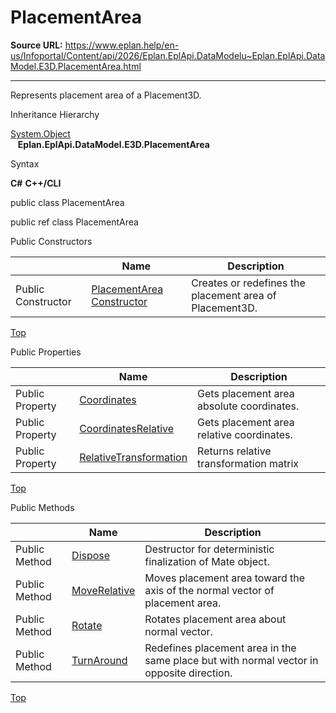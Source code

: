 # PlacementArea

**Source URL:** https://www.eplan.help/en-us/Infoportal/Content/api/2026/Eplan.EplApi.DataModelu~Eplan.EplApi.DataModel.E3D.PlacementArea.html

---

Represents placement area of a Placement3D.

Inheritance Hierarchy

[System.Object](#)  
   **Eplan.EplApi.DataModel.E3D.PlacementArea**

Syntax

**C#**
**C++/CLI**


public class PlacementArea

public ref class PlacementArea

Public Constructors

|  | Name | Description |
| --- | --- | --- |
| Public Constructor | [PlacementArea Constructor](Eplan.EplApi.DataModelu~Eplan.EplApi.DataModel.E3D.PlacementArea~_ctor(Vector3D,PointD3D).html) | Creates or redefines the placement area of Placement3D. |

[Top](#top)

Public Properties

|  | Name | Description |
| --- | --- | --- |
| Public Property | [Coordinates](Eplan.EplApi.DataModelu~Eplan.EplApi.DataModel.E3D.PlacementArea~Coordinates.html) | Gets placement area absolute coordinates. |
| Public Property | [CoordinatesRelative](Eplan.EplApi.DataModelu~Eplan.EplApi.DataModel.E3D.PlacementArea~CoordinatesRelative.html) | Gets placement area relative coordinates. |
| Public Property | [RelativeTransformation](Eplan.EplApi.DataModelu~Eplan.EplApi.DataModel.E3D.PlacementArea~RelativeTransformation.html) | Returns relative transformation matrix |

[Top](#top)

Public Methods

|  | Name | Description |
| --- | --- | --- |
| Public Method | [Dispose](Eplan.EplApi.DataModelu~Eplan.EplApi.DataModel.E3D.PlacementArea~Dispose().html) | Destructor for deterministic finalization of Mate object. |
| Public Method | [MoveRelative](Eplan.EplApi.DataModelu~Eplan.EplApi.DataModel.E3D.PlacementArea~MoveRelative.html) | Moves placement area toward the axis of the normal vector of placement area. |
| Public Method | [Rotate](Eplan.EplApi.DataModelu~Eplan.EplApi.DataModel.E3D.PlacementArea~Rotate.html) | Rotates placement area about normal vector. |
| Public Method | [TurnAround](Eplan.EplApi.DataModelu~Eplan.EplApi.DataModel.E3D.PlacementArea~TurnAround.html) | Redefines placement area in the same place but with normal vector in opposite direction. |

[Top](#top)

